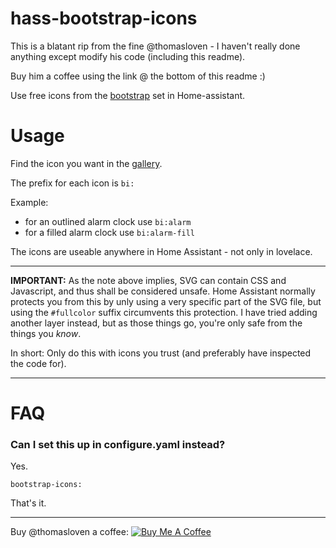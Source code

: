 # hass-bootstrap-icons

This is a blatant rip from the fine @thomasloven - I haven't really done anything except modify his code (including this readme). 

Buy him a coffee using the link @ the bottom of this readme :)

Use free icons from the [bootstrap](https://icons.getbootstrap.com/) set in Home-assistant.

# Usage

Find the icon you want in the [gallery](https://icons.getbootstrap.com/#icons).

The prefix for each icon is `bi:`

Example:
- for an outlined alarm clock use `bi:alarm`
- for a filled alarm clock use `bi:alarm-fill`

The icons are useable anywhere in Home Assistant - not only in lovelace.

---

**IMPORTANT:** As the note above implies, SVG can contain CSS and Javascript, and thus shall be considered unsafe. Home Assistant normally protects you from this by unly using a very specific part of the SVG file, but using the `#fullcolor` suffix circumvents this protection. I have tried adding another layer instead, but as those things go, you're only safe from the things you _know_.

In short: Only do this with icons you trust (and preferably have inspected the code for).

---

# FAQ

### Can I set this up in configure.yaml instead?

Yes.

```
bootstrap-icons:
```

That's it.

---

Buy @thomasloven a coffee: 
<a href="https://www.buymeacoffee.com/uqD6KHCdJ" target="_blank"><img src="https://www.buymeacoffee.com/assets/img/custom_images/white_img.png" alt="Buy Me A Coffee" style="height: auto !important;width: auto !important;" ></a>
